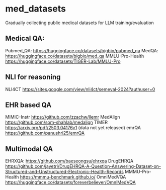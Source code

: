 # med_datasets
Gradually collecting public medical datasets for LLM training/evaluation


## Medical QA:
Pubmed_QA: https://huggingface.co/datasets/bigbio/pubmed_qa
MedQA: https://huggingface.co/datasets/bigbio/med_qa
MMLU-Pro-Health https://huggingface.co/datasets/TIGER-Lab/MMLU-Pro


## NLI for reasoning
NLI4CT https://sites.google.com/view/nli4ct/semeval-2024?authuser=0

## EHR based QA
MIMIC-Instr https://github.com/zzachw/llemr
MedAlign https://github.com/som-shahlab/medalign
TIMER https://arxiv.org/pdf/2503.04176v1  (data not yet released)
emrQA https://github.com/panushri25/emrQA

## Multimodal QA

EHRXQA: https://github.com/baeseongsu/ehrxqa
DrugEHRQA https://github.com/jayetri/DrugEHRQA-A-Question-Answering-Dataset-on-Structured-and-Unstructured-Electronic-Health-Records
MMMU-Pro-Health https://mmmu-benchmark.github.io/
OmniMedVQA https://huggingface.co/datasets/foreverbeliever/OmniMedVQA



